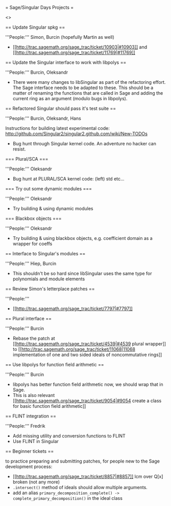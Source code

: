 = Sage/Singular Days Projects =

<<TableOfContents>>


== Update Singular spkg ==

'''People:''' Simon, Burcin (hopefully Martin as well)
 * [[http://trac.sagemath.org/sage_trac/ticket/10903|#10903]] and [[http://trac.sagemath.org/sage_trac/ticket/11769|#11769]]

== Update the Singular interface to work with libpolys ==

'''People:''' Burcin, Oleksandr
 * There were many changes to libSingular as part of the refactoring effort. The Sage interface needs to be adapted to these. This should be a matter of renaming the functions that are called in Sage and adding the current ring as an argument (modulo bugs in libpolys).

== Refactored Singular should pass it's test suite ==

'''People:''' Burcin, Oleksandr, Hans

Instructions for building latest experimental code: http://github.com/Singular2/singular2.github.com/wiki/New-TODOs

 * Bug hunt through Singular kernel code. An adventure no hacker can resist.

=== Plural/SCA ===

'''People:''' Oleksandr

 * Bug hunt at PLURAL/SCA kernel code: (left) std etc...

=== Try out some dynamic modules ===

'''People:''' Oleksandr

 * Try building & using dynamic modules

=== Blackbox objects ===

'''People:''' Oleksandr

 * Try building & using blackbox objects, e.g. coefficient domain as a wrapper for coeffs


== Interface to Singular's modules ==

'''People:''' Hiep, Burcin

 * This shouldn't be so hard since libSingular uses the same type for polynomials and module elements

== Review Simon's letterplace patches ==

'''People:'''

 * [[http://trac.sagemath.org/sage_trac/ticket/7797|#7797]]

== Plural interface ==

'''People:''' Burcin

 * Rebase the patch at [[http://trac.sagemath.org/sage_trac/ticket/4539|#4539 plural wrapper]] to [[http://trac.sagemath.org/sage_trac/ticket/11068|11068 implementation of one and two sided ideals of noncommutative rings]] 

== Use libpolys for function field arithmetic ==

'''People:''' Burcin

 * libpolys has better function field arithmetic now, we should wrap that in Sage.
 * This is also relevant [[http://trac.sagemath.org/sage_trac/ticket/9054|#9054 create a class for basic function field arithmetic]]

== FLINT integration ==

'''People:''' Fredrik

 * Add missing utility and conversion functions to FLINT
 * Use FLINT in Singular

== Beginner tickets ==

to practice preparing and submitting patches, for people new to the Sage development process:
 * [[http://trac.sagemath.org/sage_trac/ticket/8857|#8857]] lcm over Q[x] broken (not any more)
 * `.intersect()` method of ideals should allow multiple arguments.
 * add an alias `primary_decomposition_complete() -> complete_primary_decomposition()` in the ideal class
